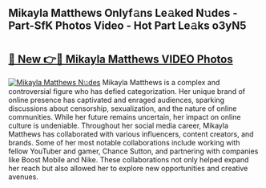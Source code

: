 ## Mikayla Matthews Onlyf𝚊ns Le𝚊ked N𝚞des - Part-SfK Photos Video - Hot Part Le𝚊ks o3yN5

# <h2><a href="http://ab45469.deff.icu/?id=Mikayla+Matthews">🔗 New 👉🔴 Mikayla Matthews VIDEO Photos</a></h2>

[![Mikayla Matthews N𝚞des](https://i.imgur.com/rIISA9y.gif)](http://ab45469.deff.icu/?id=Mikayla+Matthews)
Mikayla Matthews is a complex and controversial figure who has defied categorization. Her unique brand of online presence has captivated and enraged audiences, sparking discussions about censorship, sexualization, and the nature of online communities. While her future remains uncertain, her impact on online culture is undeniable. Throughout her social media career, Mikayla Matthews has collaborated with various influencers, content creators, and brands. Some of her most notable collaborations include working with fellow YouTuber and gamer, Chance Sutton, and partnering with companies like Boost Mobile and Nike. These collaborations not only helped expand her reach but also allowed her to explore new opportunities and creative avenues.
